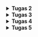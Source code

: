 
<details>
<Summary><b>Tugas 2</b></Summary>

Jelaskan bagaimana cara kamu mengimplementasikan checklist di atas secara step-by-step (bukan hanya sekadar mengikuti tutorial).
1.  Membuat sebuah proyek Django baru.
    Pertama kali buat dan jalankan virtual environment di direktori toko-sepatu-sejahtera. Lalu buat sebuah txt (requirements.txt) yang berisi hal-hal yang ingin di install, salah satunya django. Setelah itu, jalankan "django-admin startproject toko_sepatu_sejahtera" yang akan membuat proyek django baru.

2.  Membuat aplikasi dengan nama main pada proyek tersebut.
    Sama seperti sebelumnya, pertama kali buat dan jalankan virtual environment di direktori toko-sepatu-sejahtera. Lalu jalankan "python manage.py startapp main" pada direktori toko-sepatu-sejahtera. Terakhir, daftarkan aplikasi main pada settings.py dengan menambahkan 'main' pada list INSTALLED_APPS

3.  Melakukan routing pada proyek agar dapat menjalankan aplikasi main.
    Pada berkas urls.py di direktori proyek, tambahkan fungsi include di bagian impor. Lalu tambahkan "path('', include('main.urls'))", pada list urlpatterns untuk bisa menghubungkan proyek ke aplikasi main

4.  Membuat model pada aplikasi main dengan nama Product dan memiliki atribut wajib sebagai berikut.
        name sebagai nama item dengan tipe CharField.
        price sebagai harga item dengan tipe IntegerField.
        description sebagai deskripsi item dengan tipe TextField.
        thumbnail sebagai gambar item dengan tipe URLField.
        category sebagai kategori item dengan tipe CharField.
        is_featured sebagai status unggulan item dengan tipe BooleanField.
    Ketika membuat aplikasi main, otomatis juga terbuat berkas models.py. Lalu tambahkan atribut-atribut tersebut pada berkas models.py yang sudah dibuat di dalam class Product.

5.  Membuat sebuah fungsi pada views.py untuk dikembalikan ke dalam sebuah template HTML yang   
    menampilkan nama aplikasi serta nama dan kelas kamu.
    Menambahkan fungsi ini pada views.py yang akan dikirimkan ke templates main.html ketika dipanggil
    def show_info(request):
        context = {
            'app_name': 'Toko Sepatu Sejahtera',
            'name': 'Bisma Zharfan Satryo Wibowo',
            'class': 'PBP B'
        }

        return render(request, "main.html", context)

6.  Membuat sebuah routing pada urls.py aplikasi main untuk memetakan fungsi yang telah dibuat pada     
    views.py.
    Pertama buat berkas urls.py di direktori aplikasi main. Lalu tambahkan kode ini
    from django.urls import path
    from main.views import show_main

    app_name = 'main'

    urlpatterns = [
        path('', show_info, name='show_info'),
    ]
    Kode ini akan memanggil fungsi show_info di views.py jika url dengan path kosong (' ') direquest

7.  Melakukan deployment ke PWS terhadap aplikasi yang sudah dibuat sehingga nantinya dapat diakses    
    oleh teman-temanmu melalui Internet. 
    Untuk melakukan deployment ke PWS, pertama login ke website PWS terlebih dahulu. Lalu, klik create new proyek dan tulis nama tokosepatusejahtera. Simpan credentials dari proyek tersebut. Lalu, copy isi dari berkas .env.prod ke environ di proyek tersebut. Tambahkan url PWS ke list allowed_host yang ada di settings.py. Terakhir, lakukan add, commit, dan push ke PWS dan masukkan credentials yang tadi sudah disimpan.



Buatlah bagan yang berisi request client ke web aplikasi berbasis Django beserta responnya dan jelaskan pada bagan tersebut kaitan antara urls.py, views.py, models.py, dan berkas html.
<img src="images/image.png" alt="Foto" width="700">

Urutan alur kerja Django adalah sebagai berikut:
1.  Pengguna mengetikkan URL di browser yang akan mengirimkan HTTP request ke server web
2.  HTTP request akan diterima oleh urls.py yang akan mencocokkan dengan pola URL dengan view yang tepat
3.  View akan menjalankan logika aplikasi, jika view membutuhkan untuk menulis atau membaca data maka  
    akan melibatkan interaksi dengan Model (models.py)
4.  Setelah diproses, view akan memanggil Template yang sesuai agar bisa ditampilkan dengan lebih 
    terstruktur dan rapih dalam bentuk .html
5.  Terakhir, Django akan mengirimkan HTTP Response dalam bentuk html yang pengguna bisa lihat di 
    browser mereka
Reference: PPT 02 - Introduction to The Internet and Web Framework


Jelaskan peran settings.py dalam proyek Django!
settings.py adalah pusat konfigurasi Django yang mengatur database, aplikasi, keamanan, template, static files, middleware, dan berbagai pengaturan lain yang dibutuhkan agar proyek bisa berjalan dengan benar. Jadi setiap kali aplikasi Django dijalankan, Django akan membaca settings.py telebih dahulu untuk tahu bagaimana harus beroperasi.



Bagaimana cara kerja migrasi database di Django?
Pertama, ketika kita membuat misal class Product di Models.py, maka artinya kita ingin Django untuk membuat tabel Product dengan atribut-atributnya. Lalu, ketika kita menjalankan command "python manage.py makemigrations" setelah membuat Product di models.py, Django akan membaca perubahan pada models.py dan membuat file migration di folder migrations sesuai dengan perubahan tersebut. Setelah itu, ketika kita menjalankan "python manage.py makemigrations", Django akan mengeksekusi file migration tersebut ke database, dalam kasus ini, Django akan membuat tabel Product di database 



Menurut Anda, dari semua framework yang ada, mengapa framework Django dijadikan permulaan pembelajaran pengembangan perangkat lunak?
Menurut saya, Django dipilih menjadi framework untuk permulaan pembelajaran ini, karena penggunaan bahasa Python yang menjadikannya lebih mudah dimengerti. Selain itu Django juga sudah lengkap dari awal dengan banyak fitur bawaan. Django juga dipilih, karena lebih terstruktur, aman, didukung komunitas besar, dan tetap relevan di industri.



Apakah ada feedback untuk asisten dosen tutorial 1 yang telah kamu kerjakan sebelumnya?
Kalau dari saya, tidak ada, karena dari web tutorial nya sudah sangat jelas dari step-by-step nya, lalu asisten dosennya pun selalu ada buat ngebantu kita kalo ada yang bermasalah. 


</details>

<details>
<Summary><b>Tugas 3</b></Summary>
<ol>
    <li>
    Jelaskan mengapa kita memerlukan data delivery dalam pengimplementasian sebuah platform?
    Data Delivery dibutuhkan dalam sebuah platform untuk
        <ol> 
            <li>Memungkinkan adanya interaksi antar komponen, yaitu dengan data delivery, komponen-komponen pada platform bisa saling bertukar informasi, misal dari frontend ke backend dan begitupun sebaliknya</li>
            <li>Menambah user experience, yaitu data delivery memungkinkan respon kepada pengguna dengan cepat dan data yang juga up-to-date</li>
            <li>Menjamin konsistensi data antar setiap komponen pada platform sehingga tidak ada data pada platform yang keliru</li>
            <li>Platform bisa terhubung ke layanan eksternal dengan mengirimkan data lintas sistem yang juga bisa menambah user experience</li>
            <li>Dengan data delivery, memungkinkan data atau informasi yang dikirimkan tidak hanya cepat sampai, tetapi juga aman dan andal</li>
        </ol>
    </li>
    <li>
    Menurutmu, mana yang lebih baik antara XML dan JSON? Mengapa JSON lebih populer dibandingkan XML?
    XML dan JSON memiliki keunggulan dan kelemahannya masing-masing. Format XML lebih baik jika data membutuhkan struktur yang lebih kompleks, metadata, atau standar formal (contoh: dokumen hukum, konfigurasi enterprise, SOAP). Sedangkan JSON lebih baik untuk digunakan pada aplikasi web/mobile modern, API, atau sistem yang butuh kecepatan dan efisiensi. JSON lebih populer dikarenakan itu, 
        <ol>
            <li>JSON lebih ringan dan cepat diproses dibanding XML</li>
            <li>Struktur JSON mirip dengan objek di JavaScript, sehingga lebih mudah dipahami oleh developer web</li>
            <li>JSON bisa langsung digunakan di JavaScript tanpa perlu parsing tambahan</li>
            <li>API modern lebih banyak menggunakan JSON sebagai format data utama</li>
            <li>JSON lebih efisien untuk pertukaran data di aplikasi web/mobile yang butuh kecepatan</li>
        </ol>
    </li>
    <li>
    Jelaskan fungsi dari method is_valid() pada form Django dan mengapa kita membutuhkan method tersebut?
    Method is_valid() digunakan untuk memvalidasi data yang diinput user, seperti:
        <ol>
            <li>Memeriksa apakah semua field yang diinput sudah sesuai, contohnya 'IntegerField(min_value=1)' yang jika tidak sesuai maka method akan mengembalikan false</li>
            <li>Menjalankan validasi built-in maupun custom, seperti email harus valid dan angka sesuai dengan range</li>
            <li>Mengisi 'cleaned_data' jika valid , yaitu jika form valid, 'form.cleaned_data' akan berisi data yang sudah dibersihkan dan siap dipakai (misalnya disimpan ke database).</li>
        </ol>
    Kita membutuhkan method tersebut untuk keamanan, yaitu agar input dari user dicek terlebih dahulu sebelum diproses. Selain itu, method ini juga dibutuhkan untuk memastikan data yang masuk sudah sesuai format. Terakhir, dengan adanya method ini memudahkan kita sebagai developer untuk memvalidasi input, tanpa mulai dari 0
    </li>
    <li>
    Mengapa kita membutuhkan 'csrf_token' saat membuat form di Django? Apa yang dapat terjadi jika kita tidak menambahkan 'csrf_token' pada form Django? Bagaimana hal tersebut dapat dimanfaatkan oleh penyerang?
    Fungsi utama dari 'csrf_token' adalah untuk memastikan bahwa request POST (misalnya ketika login ke akun) benar-benar pengguna sah yang menggunakan website kita, bukan pihak dari website lain yang menyamar. Jika kita tidak menambahkan 'csrf_token', maka aplikasi menjadi:
        <ol>
        <li>Menjadi rentan terhadap serangan csrf, yaitu penyerang dapat membuat website yang berbahaya dan diam-diam mengirim request POST ke website kita atas nama pengguna yang ingin login</li>
        <li>Tidak mempunyai validasi keaslian request, server tidak bisa tahu apakah request POST datang dari form asli di website kita atau dari pihak ketiga.</li>
        <li>Menambah resiko manipulasi data, misalnya: ubah password, kirim pesan, bahkan transfer saldo bisa dilakukan tanpa sepengetahuan user.</li>
        </ol>
    Penyerang dapat memanfaatkan hal ini dengan membuat website palsu (misal kita login ke bank.com (sudah ada session/cookie yang aktif)), lalu di website palsu itu ada form tersembunyi yang mengirim request POST ke bank.com untuk transfer uang ke akun penyerang.
    Kalau kita (yang sedang login di bank.com) tanpa sadar mengunjungi situs palsu itu:
        1. Browser otomatis mengirim cookie session bank.com + request POST ke server bank.com.
        2. Server mengira itu request sah dari kita.
        3. Uang kita bisa ditransfer ke akun penyerang tanpa kita tahu.
    Dengan csrf_token, serangan ini gagal, karena server akan mengecek apakah request berisi token valid. Situs palsu tidak bisa menebak token unik tersebut.
    </li>
    <li>
        Jelaskan bagaimana cara kamu mengimplementasikan checklist di atas secara step-by-step (bukan hanya sekadar mengikuti tutorial).
        <ol>
            <li>Tambahkan 4 fungsi views baru untuk melihat objek yang sudah ditambahkan dalam format XML, JSON, XML by ID, dan JSON by ID.
            Fungsi untuk melihat semua data yang sudah ditambahkan:
            Membuat dua fungsi baru yang menerima parameter request dengan nama 'show_xml' dan 'show_json', serta membuat sebuah variabel di dalam kedua fungsi tersebut yang menyimpan hasil query dari seluruh data yang ada pada Product, yaitu 'product_list = Product.objects.all()'. Lalu, Tambahkan return function yang berupa HttpResponse yang berisi parameter data hasil query yang sudah diserialisasi menjadi JSON atau XML dan parameter 'content_type="application/json"' pada fungsi json dan 'content_type="application/xml"' pada fungsi XML
            Fungsi untuk melihat data sesuai id yang diinginkan:
            Membuat dua fungsi baru yang menerima parameter request dan news_id dengan nama show_xml_by_id dan show_json_by_id, serta membuat variabel di dalam kedua fungsi tersebut yang menyimpan hasil hasil query dari data dengan id tertentu yang ada pada Product, yaitu 'product_item = Product.objects.filter(pk=product_id)'pada fungsi XML dan 'product_item = Product.objects.get(pk=product_id)' pada fungsi JSON. Lalu tambahkan return function berupa HttpResponse yang berisi parameter data hasil query yang sudah diserialisasi menjadi JSON atau XML dan parameter content_type dengan value "application/xml" (untuk format XML) atau "application/json" (untuk format JSON). Setelah itu, tambahkan try except pada kedua fungsi untuk ketika id tidak ditemukan.
            Terakhir untuk keempat fungsi tambahkan juga import semua fungsi pada urls.py dan buat pathnya masing-masing
            </li>
            <li>
            Membuat routing URL untuk masing-masing views yang telah ditambahkan pada poin 1.
            Setelah membuat keempat fungsi, maka pertama import dulu semua fungsi tersebut ke urls.py pada direktori main. Setelah itu buat path setiap fungsi, yaitu
                - path('xml/', show_xml, name='show_xml'), untuk fungsi menampilkan semua dengan format XML
                - path('json/', show_json, name='show_json'), untuk fungsi menampilkan semua dengan format JSON
                - path('xml/<str:product_id>/', show_xml_by_id, name='show_xml_by_id'), untuk fungsi menampilkan sesuai id dengan format XML
                - path('json/<str:product_id>/', show_json_by_id, name='show_json_by_id'),untuk fungsi menampilkan sesuai id dengan format JSON
            </li>
            <li>
            Membuat halaman yang menampilkan data objek model yang memiliki tombol "Add" yang akan redirect ke halaman   
            form, serta tombol "Detail" pada setiap data objek model yang akan menampilkan halaman detail objek.
            Pertama buatlah di dalam block <a> sebuah button add product yang memindahkan ke url create_product.html. Dibawahnya buat sebuah blok if jika di dalam product_list masih
            kosong. Dibawahnya, di dalam blok else dari if sebelumnya, buat blok looping untuk semua produk yang sudah dibuat. Untuk setiap produknya, pertama tampilkan nama produknya dan hubungkan juga ke product_detail.html. Dibawahnya tampilkan thumbnail juga jika produk memilikinya. Terakhir tambahkan tombol more yang juga dihubungkan ke product_detail.html
            </li>
            <li>
            Membuat halaman form untuk menambahkan objek model pada app sebelumnya.
            Di dalam blok template base.html, buat sebuah form dengan method POST. Buat table setelahnya berdasarkan atribut-atribut dari product. Terakhir tambahkan input yang menambah produk ke product_list.
            </li>
            <li>
            Membuat halaman yang menampilkan detail dari setiap data objek model.
            Di dalam blok template base.html, pertama buat button back to product list yang mengembalikan ke halaman utama. Dibawahnya tampilkan product_name dan atribut-atribut lainnya, seperti jika dia is_featured, price, rating, brand, dan juga kapan produknya ditambahkan. Dibawahnya tampilkan juga thumbnail, jika produk memilikinya. Terakhir buat blok paragraf untuk menyimpan product.description
            </li>
            <li>
            Apakah ada feedback untuk asdos di tutorial 2 yang sudah kalian kerjakan sebelumnya?
            Kalau dari saya, tidak ada, karena dari web tutorial nya sudah sangat jelas dari step-by-step nya, lalu asisten dosennya pun selalu ada buat ngebantu kita kalo ada yang bermasalah.
            </li>
        </ol>
    </li>
    <li>
    Mengakses keempat URL di poin 2 menggunakan Postman, membuat screenshot dari hasil akses URL pada Postman, dan menambahkannya ke dalam README.md.
    <img src="images/postman_json_id.png" alt="Foto" width="1000">
    <img src="images/postman_json.png" alt="Foto" width="1000">
    <img src="images/postman_xml_id.png" alt="Foto" width="1000">
    <img src="images/postman_xml.png" alt="Foto" width="1000">
    </li>
</ol>

</details>

<details>
<Summary><b>Tugas 4</b></Summary>

<ol>
<li>
Apa itu Django AuthenticationForm? Jelaskan juga kelebihan dan kekurangannya.

Django AuthenticationForm adalah form bawaan dari Django yang digunakan untuk menangani proses autentikasi pengguna, seperti login. Form ini menyediakan validasi standar untuk username dan password, serta metode untuk memeriksa kredensial pengguna terhadap database.
Form ini terhubung dengan django sehingga langsung bisa dipakai untuk:
    <ol>
        <li>Menerima username dan password dari pengguna</li>
        <li>Memverifikasi kredensial ke database</li>
        <li>Memastikan akun yang dimasukkan aktif dan valid</li>
    </ol>
Kelebihan:
    <ol>
        <li>Mudah digunakan: Form ini sudah siap pakai, sehingga developer tidak perlu membuat form login dari awal.</li>
        <li>Integrasi dengan sistem autentikasi Django: Form ini bekerja mulus dengan sistem autentikasi bawaan Django, termasuk session dan middleware.</li>
        <li>Keamanan: Form ini sudah memiliki validasi dasar untuk mencegah serangan umum seperti brute force dan SQL injection.</li>
        <li>Dukungan untuk berbagai backend autentikasi: Form ini dapat digunakan dengan berbagai backend autentikasi yang didukung oleh Django.</li>
    </ol>
Kekurangan:
    <ol>
        <li>Keterbatasan kustomisasi: Form ini memiliki struktur dan validasi yang sudah ditentukan, sehingga sulit untuk menyesuaikan dengan kebutuhan spesifik aplikasi.</li>
        <li>Tidak mendukung fitur tambahan: Form ini hanya menangani login dasar, sehingga jika aplikasi membutuhkan fitur tambahan seperti two-factor authentication atau social login, developer harus menambahkannya secara manual.</li>
        <li>Tidak fleksibel untuk desain UI: Form ini memiliki tampilan standar yang mungkin tidak sesuai dengan desain UI aplikasi, sehingga perlu penyesuaian tambahan.</li>
    </ol>
</li>
<li>
Apa perbedaan antara autentikasi dan otorisasi? Bagaiamana Django mengimplementasikan kedua konsep tersebut?

Autentikasi diibaratkan seperti apakah user ini benar-benar merupakan user yang diklaim orang tersebut. Biasanya prosesnya menggunakan username, password, token email, dll. Jika sudah dipastikan kalau orang tersebut merupakan user yang sesuai, maka sistem akan mengenalinya sebagai objek user
Sedangkan, otorisasi diibaratkan seperti apakah user ini boleh melakukan hal tertentu ini setelah dikenali. Proses otorisasi berarti menentukan hak akses hak akses (permissions) pengguna terhadap resource (misalnya view, model, atau data tertentu).
Django mengimplementasikan konsep autentikasi dengan menyediakan sistem authentication pada django.contrib.auth. Komponen dari sistem ini, yaitu
    <ol>
        <li>django.contrib.auth.authenticate() → memeriksa username/password dan mengembalikan User jika valid.</li>
        <li>django.contrib.auth.login() → menyimpan ID user di session sehingga user dianggap authenticated.</li>
        <li>Middleware: AuthenticationMiddleware → mengaitkan request.user dengan user yang sedang login.</li>
    </ol>
Sementara itu, Django mengimplementasikan konsep otorisasi salah satunya dengan decorators seperti @login_required dan @permission_required. Decorator ini bisa ditambahkan pada views untuk membatasi akses hanya untuk user yang sudah login atau memiliki permission tertentu. Selain itu, Django juga menyediakan model Group dan Permission untuk mengelola hak akses secara lebih terstruktur. 
</li>
<li>
Apa saja kelebihan dan kekurangan session dan cookies dalam konteks menyimpan state di aplikasi web?

Kelebihan dan kekurangan session:
    <ol>
        <li>Kelebihan:
            <ol>
                <li>Keamanan: Data session disimpan di server, sehingga lebih aman dari manipulasi oleh pengguna.</li>
                <li>Ukuran data: Session dapat menyimpan data yang lebih besar dibanding cookies karena tidak ada batasan ukuran seperti pada cookies.</li>
                <li>Meningkatkan pengalaman pengguna: Session memungkinkan penyimpanan informasi pengguna yang lebih kompleks, seperti keranjang belanja, tanpa membebani v.</li>
            </ol>
        </li>
        <li>Kekurangan:
            <ol>
                <li>Skalabilitas: Menggunakan session dapat menjadi tantangan pada aplikasi yang sangat besar atau terdistribusi karena perlu menyimpan state di server.</li>
                <li>Ketergantungan pada server: Jika server down, semua session akan hilang.</li>
                <li>Overhead server: Menyimpan dan mengelola session memerlukan sumber daya tambahan di server.</li>
            </ol>
        </li>
    </ol>
Kelebihan dan kekurangan cookies:
    <ol>
        <li>Kelebihan:
            <ol>
                <li>Skalabilitas: Cookies disimpan di klien, sehingga tidak membebani server dan lebih mudah untuk aplikasi yang sangat besar.</li>
                <li>Mudah diimplementasikan: Cookies mudah dibuat dan digunakan tanpa perlu konfigurasi server tambahan.</li>
                <li>Persistensi: Cookies dapat disetel untuk bertahan lebih lama, memungkinkan pengguna tetap login atau menyimpan preferensi meskipun browser ditutup.</li>
            </ol>
        </li>
        <li>Kekurangan:
            <ol>
                <li>Keamanan: Cookies rentan terhadap serangan seperti XSS dan CSRF karena data disimpan di klien dan dapat dimanipulasi.</li>
                <li>Batasan ukuran: Cookies memiliki batasan ukuran (sekitar 4KB), sehingga tidak cocok untuk menyimpan data besar.</li>
                <li>Privasi: Pengguna mungkin menonaktifkan cookies di browser mereka, yang dapat mengganggu fungsionalitas aplikasi web.</li>
            </ol>
        </li>
    </ol>
</li>
<li>
Apakah penggunaan cookies aman secara default dalam pengembangan web, atau apakah ada risiko potensial yang harus diwaspadai? Bagaimana Django menangani hal tersebut?

Secara default, penggunaan cookies tidak sepenuhnya aman dalam pengembangan web karena ada beberapa risiko potensial yang harus diwaspadai, seperti:
    <ol>
        <li>Serangan Cross-Site Scripting (XSS): Jika situs rentan terhadap XSS, penyerang dapat menyisipkan skrip berbahaya yang mencuri cookies pengguna.</li>
        <li>Serangan Cross-Site Request Forgery (CSRF): Cookies dapat digunakan untuk mengautentikasi permintaan, sehingga penyerang dapat memanfaatkan cookies yang valid untuk melakukan tindakan atas nama pengguna tanpa sepengetahuan mereka.</li>
        <li>Pencurian cookies: Jika cookies tidak dienkripsi atau dilindungi dengan benar, mereka dapat dicuri melalui jaringan yang tidak aman.</li>
        <li>Pengaturan yang salah: Cookies yang tidak dikonfigurasi dengan benar (misalnya, tidak menggunakan atribut Secure atau HttpOnly) dapat meningkatkan risiko keamanan.</li>
    </ol>
Django menangani risiko-risiko tersebut dengan beberapa cara:
    <ol>
        <li>CSRF Protection: Django memiliki perlindungan CSRF bawaan yang menggunakan token CSRF untuk memverifikasi bahwa permintaan POST berasal dari sumber yang sah.</li>
        <li>Secure and HttpOnly Flags: Django memungkinkan pengaturan atribut Secure (hanya dikirim melalui HTTPS) dan HttpOnly (tidak dapat diakses melalui JavaScript) pada cookies sesi untuk meningkatkan keamanan.</li>
        <li>Session Management: Django menggunakan session yang disimpan di server, sehingga data sensitif tidak disimpan langsung di cookies.</li>
        <li>Input Validation: Django menyediakan mekanisme validasi input yang membantu mencegah serangan XSS dengan membersihkan data yang diterima dari pengguna.</li>
        <li>Pengaturan Kebijakan Keamanan Konten (CSP): Django mendukung pengaturan CSP untuk membatasi sumber daya yang dapat dimuat oleh halaman web, mengurangi risiko XSS.</li>
    </ol>
</li>   
<li>
Jelaskan bagaimana cara kamu mengimplementasikan checklist di atas secara step-by-step (bukan hanya sekadar mengikuti tutorial).
    <ol>
        <li>Mengimplementasikan fungsi registrasi, login, dan logout untuk memungkinkan pengguna mengakses aplikasi sebelumnya sesuai dengan status login/logoutnya.
        Pertama, buat fungsi untuk registrasi, login, dan logout di views.py. Untuk fungsi registrasi dibuat menggunakan request method POST dan form bawaan django, yaitu  UserCreationForm() yang jika form berhasil diisi (valid) dipindahkan ke laman login. Untuk fungsi login juga menggunakan request method POST dan form bawaan django, yaitu AuthenticationForm(). Jika sudah berhasil mengisi form akan dipindahkan ke laman login. Untuk logout, tinggal tambahkan fungsi bawaan django, yaitu logout() dan pindahkan ke laman login. Setelah dibuat semua fungsi, buat juga laman html nya untuk menampilkan fungsi tersebut kecuali logout yang hanya menambahkan tombol logout pada main.html yang mengarahkan ke laman login. Untuk htmlnya, yaitu login dan register, pertama-tama extend base.html. Lalu, di dalam block content buat form dengan method POST. Tambahkan juga csrf_token di dalam form. Setelah itu, buat table yang berisi input sesuai dengan atribut yang dibutuhkan pada form. Terakhir, tambahkan tombol submit untuk mengirim form tersebut. Terakhir, buat routing di urls.py untuk setiap fungsi yang sudah dibuat.
        </li>
        <li>Menghubungkan model Product dengan User
        Pertama, import User dari django.contrib.auth.models di models.py. Setelah itu, tambahkan atribut baru pada class Product dengan nama 'user' yang bertipe ForeignKey dan menghubungkannya ke model User dengan on_delete=models.CASCADE. Setelah itu, jalankan perintah makemigrations dan migrate untuk menerapkan perubahan pada database. Lalu, pada views.py di fungsi create_product, tambahkan parameter commit=False di product_entry agar product yang terbuat tidak langsung masuk ke database, tambahkan juga parameter request_user ke atribut user pada product_entry, lalu simpan product_entry ke database dengan product_entry.save(). Terakhir, tambahkan juga atribut user pada context di fungsi show_main agar bisa ditampilkan di main.html
        </li>
        <li> Menampilkan detail informasi pengguna yang sedang logged in seperti username dan menerapkan cookies seperti last_login pada halaman utama aplikasi.
        Pertama, pada views.py di fungsi show_main, tambahkan parameter request.user.username pada 'name' ke context agar bisa menampilkan username di main.html. Tambahkan juga request.COOKIES.get('last_login', 'Never') ke context 'last_login' untuk menampilkan waktu terakhir login. Agar bisa menyimpan waktu terakhir login pada cookies, tambahkan response.set_cookie('last_login', str(datetime.datetime.now())) pada fungsi login_user yang berfungsi untuk mendaftarkan cookie last_login di response dengan isi timestamp terkini. Setelah itu, pada main.html, tambahkan juga paragraf yang menampilkan last_login dari cookies. Terakhir, pada fungsi logout_user, tambahkan response.delete_cookie('last_login') untuk menghapus cookies last_login ketika user logout.
        </li>
    </ol>
</li>
</ol>
<img src="images/produk_akun1.png" alt="Foto" width="1000">
<img src="images/produk_akun2.png" alt="Foto" width="1000">
</details>

<details>
<Summary><b>Tugas 5</b></Summary>
    <ol>
    <li>Jika terdapat beberapa CSS selector untuk suatu elemen HTML, jelaskan urutan prioritas pengambilan CSS selector tersebut!
    <br>
    <ol>
        <li><b>Urutan prioritas</b> pengambilan CSS selector adalah sebagai berikut:
            <ol>    
                <li>!important (override semua aturan)</li>
                <li>Inline Style (style attribute pada elemen HTML)</li>
                <li>ID Selector (#id)</li>
                <li>Class Selector (.class), Attribute</li>
                <li>Element Selector (tagname)</li>
                <li>* (universal selector)</li>                                                     
            </ol>
        Jika terdapat beberapa selector yang sama, maka yang diutamakan adalah selector yang paling akhir ditulis.
        </li>
        <li><b>Skor Specificity:</b>
        Bisa dibayangkan seperti nilai angka dengan format (a, b, c, d):
            <ol>
                <li>a = jumlah inline style</li>
                <li>b = jumlah ID Selector</li>
                <li>c = jumlah Class Selector, Attribute, pseudo-class</li>
                <li>d = jumlah Element Selector, pseudo-element</li>
            </ol>
            Contoh:
            <ul>
                <li>div → (0,0,0,1)</li>
                <li>.btn.primary → (0,0,2,0)</li>
                <li>#header .nav li → (0,1,1,1)</li>
                <li>style="..." → (1,0,0,0)</li>
            </ul>
            Semakin besar angka di depan, semakin tinggi prioritas.
        </li>
    </ol>
    </li>
    <br>
    <li>Mengapa responsive design menjadi konsep yang penting dalam pengembangan aplikasi web? Berikan contoh aplikasi yang sudah dan belum menerapkan responsive design, serta jelaskan mengapa!
    <br>
    <b>Responsive Web Design (RWD)</b> adalah pendekatan desain web yang bertujuan untuk membuat halaman web dapat <b>menyesuaikan tampilannya secara optimal di berbagai perangkat dan ukuran layar</b>, mulai dari desktop, tablet, hingga smartphone. Konsep ini penting karena:
    <ol>
        <li><b>Pengalaman Pengguna yang Konsisten:</b> Dengan RWD, pengguna mendapatkan pengalaman yang konsisten dan nyaman saat mengakses situs web di berbagai perangkat.</li>
        <li><b>Aksesibilitas yang Lebih Baik:</b> Situs web yang responsif dapat diakses dengan baik oleh pengguna dengan berbagai perangkat, termasuk mereka yang menggunakan perangkat dengan layar kecil atau koneksi internet lambat.</li>
        <li><b>SEO (Search Engine Optimization):</b> Mesin pencari seperti Google lebih menyukai situs web yang responsif, sehingga dapat meningkatkan peringkat pencarian dan visibilitas situs.</li>
        <li><b>Efisiensi Pengembangan:</b> Dengan RWD, pengembang hanya perlu membuat satu versi situs web yang dapat menyesuaikan diri dengan berbagai perangkat, mengurangi kebutuhan untuk membuat versi terpisah untuk desktop dan mobile.</li>
    </ol>
    <br>
    Contoh Aplikasi yang Sudah Menerapkan Responsive Design:
    <ul>
        <li><b>Tokopedia, Shopee</b>: Saat dibuka di HP, menu navigasi berubah jadi ikon hamburger, grid produk jadi 2 kolom, dan gambar lebih ringan. Hal ini agar transaksi tetap mudah dilakukan di layar kecil yang merupakan mayoritas penggunananya.</li>
        <li><b>Wikipedia</b>: Artikel menyesuaikan lebar layar, teks tetap terbaca dengan font proporsional. Agar pengguna dapat mengakses informasi dengan nyaman di berbagai perangkat.</li>
    </ul>
    <br>
    Contoh Aplikasi yang Belum Menerapkan Responsive Design:
    <ul>
        <li><b>Web kampus lama / portal akademiku</b>: Ketika dibuka di HP, harus zoom in–out manual, tabel kepotong, tombol sangat kecil. Hal ini dikarenakan website tersebut biasanya dibuat dengan desain fixed-width lama (misalnya hanya cocok untuk layar 1024px).</li>
        <li><b>Website pemerintah/instansi lama</b>: Masih banyak yang layout-nya fix, tidak pakai media query CSS yang akibatnya pengguna smartphone (yang mayoritas di Indonesia) akan kesulitan mengakses informasi publik.</li>
    </ul>
    </li>
    <br>
    <li>Jelaskan perbedaan antara margin, border, dan padding, serta cara untuk mengimplementasikan ketiga hal tersebut!
    <br>
    <b>Box model</b> pada CSS bisa dibayangkan sebagai kotak yang membungkus setiap elemen HTML. Box model terdiri dari beberapa bagian, yaitu:
    <ol>
        <li><b>Content:</b> Area di mana konten (teks, gambar, dll) ditampilkan.</li>
        <li><b>Padding:</b> Tempat untuk mengosongkan area di sekitar konten (transparan). Padding bisa diatur dengan properti CSS <code>padding</code>. Contoh: <code>padding: 10px;</code> menambahkan padding 10px di semua sisi.</li>
        <li><b>Border:</b> Garis tepian yang mengelilingi padding dan konten.  Border bisa diatur dengan properti CSS <code>border</code>. Contoh: <code>border: 2px solid black;</code> menambahkan border hitam solid setebal 2px.</li>
        <li><b>Margin:</b> Ruang di luar border yang memisahkan elemen dari elemen lain di sekitarnya. Margin menambah jarak antar elemen. Margin bisa diatur dengan properti CSS <code>margin</code>. Contoh: <code>margin: 15px;</code> menambahkan margin 15px di semua sisi.</li>
    </ol>
    </li>
    <br>
    <li>Jelaskan konsep flex box dan grid layout beserta kegunaannya!
    <br>
    <b>Flexbox</b> (Flexible Box Layout) adalah <b>metode layout satu dimensi</b> yang dirancang untuk <b>mengatur elemen dalam satu baris (row) atau satu kolom (column)</b>. Flexbox sangat berguna untuk membuat tata letak yang responsif dan dinamis, di mana elemen dapat dengan mudah disusun ulang, diperbesar, atau diperkecil sesuai dengan ukuran layar. Beberapa kegunaan flexbox antara lain:
    <ol>
        <li>Menyusun elemen secara horizontal atau vertikal dengan mudah.</li>
        <li>Mengatur jarak antar elemen secara otomatis.</li>
        <li>Menjaga elemen tetap sejajar dan terpusat.</li>
        <li>Membuat tata letak yang responsif tanpa perlu media query yang rumit.</li>
    </ol>
    Sedangkan, <b>Grid Layout</b> adalah <b>metode layout dua dimensi</b> yang memungkinkan pengaturan elemen dalam <b>baris dan kolom</b>. Grid layout sangat berguna untuk membuat tata letak yang kompleks dan terstruktur, di mana elemen dapat ditempatkan di berbagai area grid. Beberapa kegunaan grid layout antara lain:
    <ol>
        <li>Membuat tata letak yang lebih kompleks dengan kontrol penuh atas baris dan kolom.</li>
        <li>Mengatur elemen dalam area grid yang spesifik.</li>
        <li>Membuat desain yang responsif dengan mudah menggunakan media query.</li>
    </ol>
    Keduanya, flexbox dan grid layout, sangat membantu dalam menciptakan desain web yang modern, responsif, dan mudah diatur.
    </li>
    <br>
    <li>Jelaskan bagaimana cara kamu mengimplementasikan checklist di atas secara step-by-step (bukan hanya sekadar mengikuti tutorial).
    <br>
    <ol>
        <li> Implementasikan fungsi untuk menghapus dan mengedit product.
        <br>
        Pertama, buat fungsi delete_product di views.py yang menerima parameter request dan product_id. Di dalam fungsi tersebut, gunakan get_object_or_404(Product, pk=product_id) untuk mendapatkan produk berdasarkan id. Setelah itu, panggil method delete() pada objek produk tersebut untuk menghapusnya dari database. Terakhir, redirect ke halaman utama setelah penghapusan berhasil. Jangan lupa juga untuk menambahkan tombol delete di main.html, di dalam blok if yang memastikan bahwa user sekarang ini merupakan creatornya dan tambahkan juga path delete_product di urls.py
        <br>
        <br>
        Setelah itu, buat fungsi edit_product di views.py yang juga menerima parameter request dan product_id. Di dalam fungsi tersebut, dapatkan objek produk menggunakan get_object_or_404(Product, pk=product_id). Jika request method adalah POST, buat instance ProductForm dengan data dari request.POST dan instance produk yang ingin diedit. Jika form valid, simpan perubahan dan redirect ke halaman utama. Jika request method bukan POST, buat instance ProductForm dengan instance produk untuk menampilkan data yang sudah ada di form. Buat juga halaman edit_product.html untuk melakukan edit produk tersebut di direktori templates. Terakhir, buat tombol edit di main.html dalam blok if yang sama dengan tombol delete, serta tambahkan juga path edit_product di urls.py
        </li>
        <br>
        <li>
        Kustomisasi desain pada template HTML yang telah dibuat pada tugas-tugas sebelumnya menggunakan CSS atau CSS framework (seperti Bootstrap, Tailwind, Bulma) dengan ketentuan sebagai berikut:
        <ul>
            <li> Kustomisasi halaman login, register, tambah product, edit product, dan detail product semenarik mungkin.
            <br>
            <ol>
                <li>Tambahkan tag <<code>meta name="viewport"</code>> di dalam template/base.html untuk mendukung responsive design.
                </li>
                <li>Tambahkan script ke base.html untuk menyambungkan template django dengan taiwind, yaitu: <<code>script src="https://cdn.tailwindcss.com"/script</code>>
                </li>
                <li>Buat file CSS baru di dalam direktori static dengan nama global.css. Setelah itu, hubungkan file CSS tersebut di base.html di dalam tag <<code>head</code>> dengan menambahkan <<code>link rel="stylesheet" href="{% static 'global.css' %}"</code>>. 
                </li>
                <li>
                Setelah itu, buat styling untuk halaman login dan register dengan menambahkan background color, mengatur ukuran form, menambahkan padding, border-radius, dan box-shadow agar form terlihat lebih menarik. 
                </li>
                <li>
                Lalu, buat styling untuk halaman tambah product dan edit product dengan mengatur ukuran form, menambahkan padding, border-radius, dan box-shadow. 
                </li>
                <li>
                Terakhir, buat styling untuk halaman detail product dengan mengatur layout menggunakan flexbox atau grid layout agar informasi produk ditampilkan dengan rapi.
                </li>
            </ol>
            </li>
            <li> Kustomisasi halaman daftar product menjadi lebih menarik dan responsive. Kemudian, perhatikan kondisi berikut:
            <ul>
                <li>Jika pada aplikasi belum ada product yang tersimpan, halaman daftar product akan menampilkan gambar dan pesan bahwa belum ada product yang terdaftar.
                </li>
                <li>Jika sudah ada product yang tersimpan, halaman daftar product akan menampilkan detail setiap product dengan menggunakan card
                </li>
            </ul>
            <br>
            <ol>
                <li>Buat halaman baru di dalam direktori templates/main dengan nama card_product.html. Halaman ini akan digunakan untuk menampilkan setiap produk dalam bentuk card. 
                </li>
                <li>Di dalam card_product.html, buat struktur HTML untuk menampilkan informasi produk seperti nama, harga, rating, brand, dan thumbnail. Gunakan class Tailwind CSS untuk membuat tampilan card yang menarik.
                </li> 
                <li>Di dalam main.html, tambahkan blok if untuk memeriksa apakah product_list kosong. Jika kosong, tampilkan gambar dan pesan bahwa belum ada produk yang terdaftar. Sedangkan, jika ada isinya loop semua produk yang ada di product_list menggunakan card_product.html yang sebelumnya sudah dibuat. Gunakan class Tailwind CSS untuk mengatur tampilan pesan tersebut.
                </li>
            </ol>
            </li>
            <li> Untuk setiap card product, buatlah dua buah button untuk mengedit dan menghapus product pada card tersebut!
            <br>
            Pada card_product.html, di dalam blok if yang memeriksa apakah user sekarang ini merupakan creatornya, buat sebuah flex-space yang berisi dua tombol, yaitu tombol edit dan delete. Kedua tombol ini akan menjalankan fungsi edit_product dan delete_product. Gunakan class Tailwind CSS untuk membuat tampilan tombol yang menarik.
            </li>
            <br>
            <li>Buatlah navigation bar (navbar) untuk fitur-fitur pada aplikasi yang responsive terhadap perbedaan ukuran device, khususnya mobile dan desktop.
            <ol>
                <li>Pertama, buat halaman navbar.html di dalam direktori templates root. Halaman ini akan digunakan untuk menampilkan navigation bar pada aplikasi
                </li>
                <li>Di dalam navbar.html, buat struktur HTML untuk navigation bar yang berisi link ke halaman utama, tambah product, login, register, dan logout. Gunakan class Tailwind CSS untuk membuat tampilan navbar yang menarik dan responsive.
                </li>
                <li>Terakhir, di dalam base.html, tambahkan include navbar.html di dalam blok <<code>body</code>> agar navigation bar ditampilkan di semua halaman aplikasi.
                </li>
            </ol>
            </li>
        </ul>
        </li>
    </ol>
</details>   

